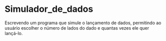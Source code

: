 # Simulador_de_dados
Escrevendo um programa que simule o lançamento de dados, permitindo ao usuário escolher o número de lados do dado e quantas vezes ele quer lançá-lo.
